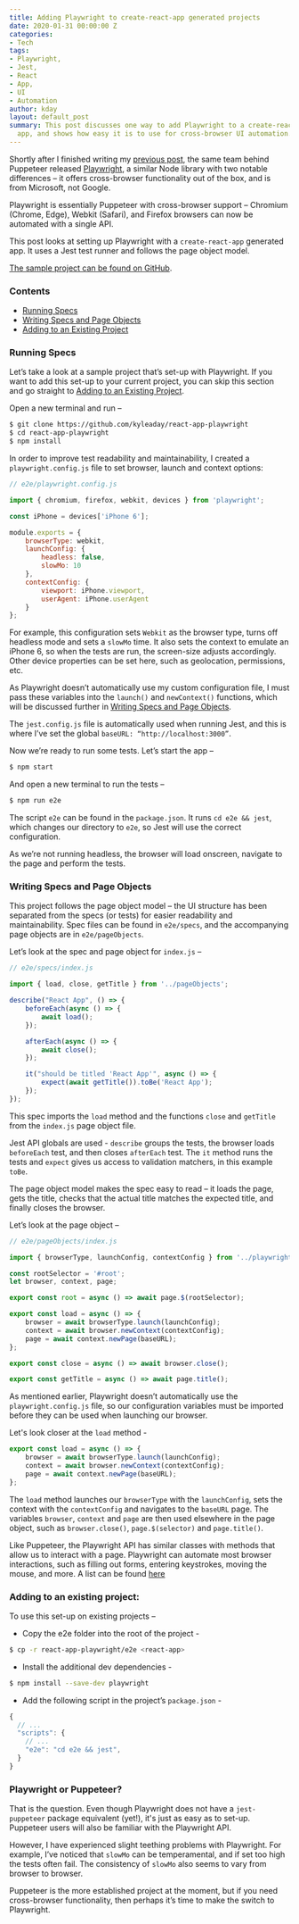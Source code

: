 ```yaml
---
title: Adding Playwright to create-react-app generated projects
date: 2020-01-31 00:00:00 Z
categories:
- Tech
tags:
- Playwright,
- Jest,
- React
- App,
- UI
- Automation
author: kday
layout: default_post
summary: This post discusses one way to add Playwright to a create-react-app generated
  app, and shows how easy it is to use for cross-browser UI automation.
---
```


Shortly after I finished writing my [previous post](https://blog.scottlogic.com/2020/01/22/react-app-puppeteer.html), the same team behind Puppeteer released [Playwright](https://github.com/microsoft/playwright), a similar Node library with two notable differences – it offers cross-browser functionality out of the box, and is from Microsoft, not Google.

Playwright is essentially Puppeteer with cross-browser support – Chromium (Chrome, Edge), Webkit (Safari), and Firefox browsers can now be automated with a single API.

This post looks at setting up Playwright with a `create-react-app` generated app. It uses a Jest test runner and follows the page object model.

[The sample project can be found on GitHub](https://github.com/KyleADay/react-app-playwright).

### Contents

* [Running Specs](#running-specs)
* [Writing Specs and Page Objects](#writing-specs-and-page-objects)
* [Adding to an Existing Project](#adding-to-an-existing-project)

### Running Specs

Let’s take a look at a sample project that’s set-up with Playwright. If you want to add this set-up to your current project, you can skip this section and go straight to [Adding to an Existing Project](#adding-to-an-existing-project).

Open a new terminal and run –

~~~bash
$ git clone https://github.com/kyleaday/react-app-playwright
$ cd react-app-playwright
$ npm install
~~~

In order to improve test readability and maintainability, I created a `playwright.config.js` file to set browser, launch and context options:

~~~js
// e2e/playwright.config.js

import { chromium, firefox, webkit, devices } from 'playwright';

const iPhone = devices['iPhone 6'];

module.exports = {
    browserType: webkit,
    launchConfig: {
        headless: false,
        slowMo: 10
    },
    contextConfig: {
        viewport: iPhone.viewport,
        userAgent: iPhone.userAgent
    }
};
~~~

For example, this configuration sets `Webkit` as the browser type, turns off headless mode and sets a `slowMo` time. It also sets the context to emulate an iPhone 6, so when the tests are run, the screen-size adjusts accordingly. Other device properties can be set here, such as geolocation, permissions, etc.

As Playwright doesn’t automatically use my custom configuration file, I must pass these variables into the `launch()` and `newContext()` functions, which will be discussed further in [Writing Specs and Page Objects](#writing-specs-and-page-objects).

The `jest.config.js` file is automatically used when running Jest, and this is where I’ve set the global `baseURL: “http://localhost:3000”`.

Now we’re ready to run some tests. Let’s start the app –

~~~bash
$ npm start
~~~

And open a new terminal to run the tests –

~~~bash
$ npm run e2e
~~~

The script `e2e` can be found in the `package.json`. It runs `cd e2e && jest`, which changes our directory to `e2e`, so Jest will use the correct configuration.

As we’re not running headless, the browser will load onscreen, navigate to the page and perform the tests.

### Writing Specs and Page Objects

This project follows the page object model – the UI structure has been separated from the specs (or tests) for easier readability and maintainability. Spec files can be found in `e2e/specs`, and the accompanying page objects are in `e2e/pageObjects`. 

Let’s look at the spec and page object for `index.js` –
 
~~~js
// e2e/specs/index.js

import { load, close, getTitle } from '../pageObjects';

describe("React App", () => {
    beforeEach(async () => {
        await load();
    });

    afterEach(async () => {
        await close();
    });

    it("should be titled 'React App'", async () => {
        expect(await getTitle()).toBe('React App');
    });
});
~~~

This spec imports the `load` method and the functions `close` and `getTitle` from the `index.js` page object file.

Jest API globals are used - `describe` groups the tests, the browser loads `beforeEach` test, and then closes `afterEach` test. The `it` method runs the tests and `expect` gives us access to validation matchers, in this example `toBe`.

The page object model makes the spec easy to read – it loads the page, gets the title, checks that the actual title matches the expected title, and finally closes the browser.

Let’s look at the page object –

~~~js
// e2e/pageObjects/index.js

import { browserType, launchConfig, contextConfig } from '../playwright.config'

const rootSelector = '#root';
let browser, context, page;

export const root = async () => await page.$(rootSelector);

export const load = async () => {
    browser = await browserType.launch(launchConfig);
    context = await browser.newContext(contextConfig);
    page = await context.newPage(baseURL);
};

export const close = async () => await browser.close();

export const getTitle = async () => await page.title();
~~~

As mentioned earlier, Playwright doesn’t automatically use the `playwright.config.js` file, so our configuration variables must be imported before they can be used when launching our browser.

Let's look closer at the `load` method -

~~~js
export const load = async () => {
    browser = await browserType.launch(launchConfig);
    context = await browser.newContext(contextConfig);
    page = await context.newPage(baseURL);
};
~~~

The `load` method launches our `browserType` with the `launchConfig`, sets the context with the `contextConfig` and navigates to the `baseURL` page. The variables `browser`, `context` and `page` are then used elsewhere in the page object, such as `browser.close()`, `page.$(selector)` and `page.title()`.

Like Puppeteer, the Playwright API has similar classes with methods that allow us to interact with a page. Playwright can automate most browser interactions, such as filling out forms, entering keystrokes, moving the mouse, and more. A list can be found [here](https://github.com/microsoft/playwright/blob/master/docs/api.md)

### Adding to an existing project:

To use this set-up on existing projects –

* Copy the e2e folder into the root of the project -

~~~bash
$ cp -r react-app-playwright/e2e <react-app>
~~~

* Install the additional dev dependencies -

~~~bash
$ npm install --save-dev playwright
~~~

* Add the following script in the project’s `package.json` -

~~~js
{
  // ...
  "scripts": {
    // ...
    "e2e": "cd e2e && jest",
  }
}
~~~

### Playwright or Puppeteer?

That is the question. Even though Playwright does not have a `jest-puppeteer` package equivalent (yet!), it's just as easy as to set-up. Puppeteer users will also be familiar with the Playwright API.

However, I have experienced slight teething problems with Playwright. For example, I’ve noticed that `slowMo` can be temperamental, and if set too high the tests often fail. The consistency of `slowMo` also seems to vary from browser to browser.

Puppeteer is the more established project at the moment, but if you need cross-browser functionality, then perhaps it’s time to make the switch to Playwright.